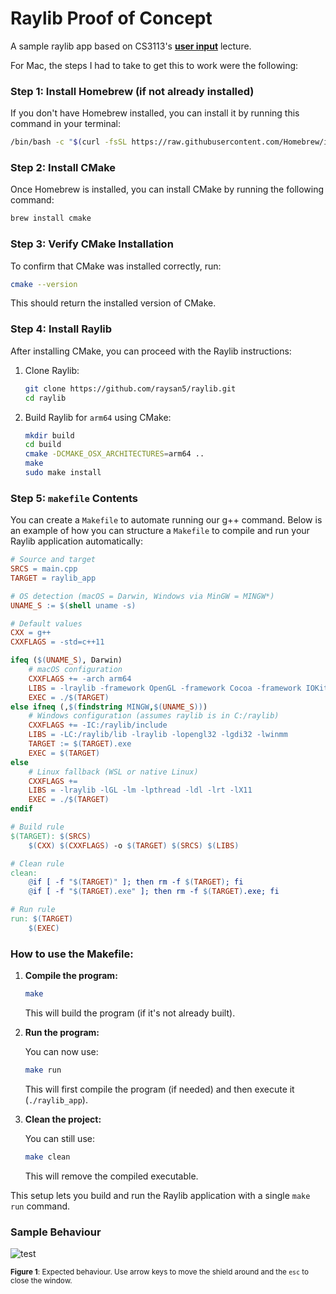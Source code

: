 # Raylib Proof of Concept
A sample raylib app based on CS3113's [**user input**](https://github.com/sebastianromerocruz/CS3113-material/tree/main/lectures/player-input) lecture.

For Mac, the steps I had to take to get this to work were the following:

### Step 1: Install Homebrew (if not already installed)
If you don't have Homebrew installed, you can install it by running this command in your terminal:

```bash
/bin/bash -c "$(curl -fsSL https://raw.githubusercontent.com/Homebrew/install/HEAD/install.sh)"
```

### Step 2: Install CMake
Once Homebrew is installed, you can install CMake by running the following command:

```bash
brew install cmake
```

### Step 3: Verify CMake Installation
To confirm that CMake was installed correctly, run:

```bash
cmake --version
```

This should return the installed version of CMake.

### Step 4: Install Raylib
After installing CMake, you can proceed with the Raylib instructions:

1. Clone Raylib:

   ```bash
   git clone https://github.com/raysan5/raylib.git
   cd raylib
   ```

2. Build Raylib for `arm64` using CMake:

   ```bash
   mkdir build
   cd build
   cmake -DCMAKE_OSX_ARCHITECTURES=arm64 ..
   make
   sudo make install
   ```

### Step 5: `makefile` Contents

You can create a `Makefile` to automate running our g++ command. Below is an example of how you can structure a `Makefile` to compile and run your Raylib application automatically:

```makefile
# Source and target
SRCS = main.cpp
TARGET = raylib_app

# OS detection (macOS = Darwin, Windows via MinGW = MINGW*)
UNAME_S := $(shell uname -s)

# Default values
CXX = g++
CXXFLAGS = -std=c++11

ifeq ($(UNAME_S), Darwin)
    # macOS configuration
    CXXFLAGS += -arch arm64
    LIBS = -lraylib -framework OpenGL -framework Cocoa -framework IOKit -framework CoreVideo
    EXEC = ./$(TARGET)
else ifneq (,$(findstring MINGW,$(UNAME_S)))
    # Windows configuration (assumes raylib is in C:/raylib)
    CXXFLAGS += -IC:/raylib/include
    LIBS = -LC:/raylib/lib -lraylib -lopengl32 -lgdi32 -lwinmm
    TARGET := $(TARGET).exe
    EXEC = $(TARGET)
else
    # Linux fallback (WSL or native Linux)
    CXXFLAGS +=
    LIBS = -lraylib -lGL -lm -lpthread -ldl -lrt -lX11
    EXEC = ./$(TARGET)
endif

# Build rule
$(TARGET): $(SRCS)
	$(CXX) $(CXXFLAGS) -o $(TARGET) $(SRCS) $(LIBS)

# Clean rule
clean:
	@if [ -f "$(TARGET)" ]; then rm -f $(TARGET); fi
	@if [ -f "$(TARGET).exe" ]; then rm -f $(TARGET).exe; fi

# Run rule
run: $(TARGET)
	$(EXEC)
```

### How to use the Makefile:

1. **Compile the program:**

   ```bash
   make
   ```

   This will build the program (if it's not already built).

2. **Run the program:**

   You can now use:

   ```bash
   make run
   ```

   This will first compile the program (if needed) and then execute it (`./raylib_app`).

3. **Clean the project:**

   You can still use:

   ```bash
   make clean
   ```

   This will remove the compiled executable.

This setup lets you build and run the Raylib application with a single `make run` command.

### Sample Behaviour

![test](assets/test.gif)

<sub>**Figure 1**: Expected behaviour. Use arrow keys to move the shield around and the `esc` to close the window.</sub>